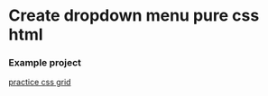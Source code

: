 # Create dropdown menu pure css html

### Example project
[practice css grid](https://scss-dropdown-menu-duaebozgcx.now.sh/)